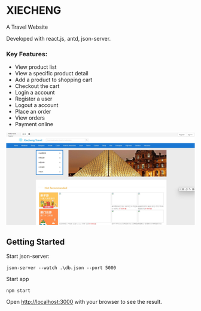 # XIECHENG

A Travel Website

Developed with react.js, antd, json-server.

### Key Features:

- View product list
- View a specific product detail
- Add a product to shopping cart
- Checkout the cart
- Login a account
- Register a user
- Logout a account
- Place an order
- View orders
- Payment online


![screenshot](public/screenshot.jpg)


## Getting Started

Start json-server:
```shell
json-server --watch .\db.json --port 5000
```

Start app
```shell
npm start
```

Open [http://localhost:3000](http://localhost:3000) with your browser to see the result.